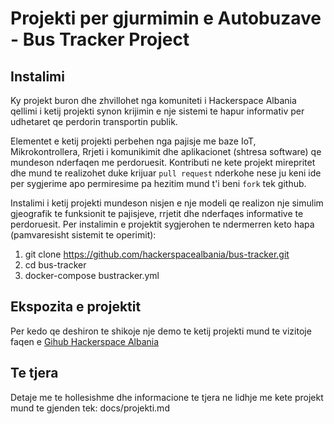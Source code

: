 # Projekti per gjurmimin e Autobuzave - Bus Tracker Project

## Instalimi
Ky projekt buron dhe zhvillohet nga komuniteti i Hackerspace Albania qellimi i ketij projekti synon krijimin e nje sistemi te hapur informativ per udhetaret qe perdorin transportin publik.

Elementet e ketij projekti perbehen nga pajisje me baze IoT, Mikrokontrollera, Rrjeti i komunikimit dhe aplikacionet (shtresa software) qe mundeson nderfaqen me perdoruesit. Kontributi ne kete projekt mirepritet dhe mund te realizohet duke krijuar `pull request` nderkohe nese ju keni ide per sygjerime apo permiresime pa hezitim mund t'i beni `fork` tek github.

Instalimi i ketij projekti mundeson nisjen e nje modeli qe realizon nje simulim gjeografik te funksionit te pajisjeve, rrjetit dhe nderfaqes informative te perdoruesit. Per instalimin e projektit sygjerohen te ndermerren keto hapa (pamvaresisht sistemit te operimit):

1. git clone https://github.com/hackerspacealbania/bus-tracker.git
2. cd bus-tracker
3. docker-compose bustracker.yml

## Ekspozita e projektit
Per kedo qe deshiron te shikoje nje demo te ketij projekti mund te vizitoje faqen e [Gihub Hackerspace Albania](https://hackerspacealbania.github.io/)


## Te tjera
Detaje me te hollesishme dhe informacione te tjera ne lidhje me kete projekt mund te gjenden tek: docs/projekti.md
